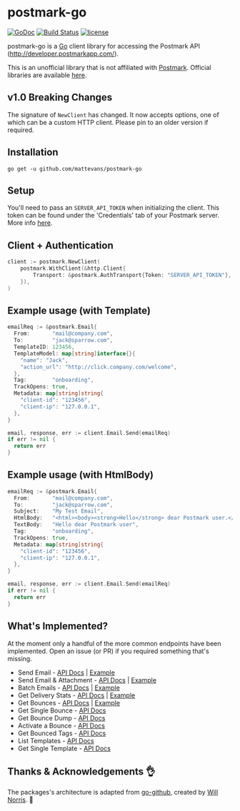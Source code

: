 # postmark-go

[![GoDoc](https://godoc.org/github.com/mattevans/postmark-go?status.svg)](https://godoc.org/github.com/mattevans/postmark-go)
[![Build Status](https://travis-ci.org/mattevans/postmark-go.svg?branch=master)](https://travis-ci.org/mattevans/postmark-go)
[![license](https://img.shields.io/github/license/mashape/apistatus.svg)](https://github.com/mattevans/postmark-go/blob/master/LICENSE)

postmark-go is a [Go](http://golang.org) client library for accessing the Postmark API (http://developer.postmarkapp.com/).

This is an unofficial library that is not affiliated with [Postmark](http://postmarkapp.com). Official libraries are available
[here](http://developer.postmarkapp.com/developer-official-libs.html).

v1.0 Breaking Changes
---------------------
The signature of `NewClient` has changed. It now accepts options, one of which can be a custom HTTP client. Please pin to an older version if required.

Installation
-----------------

`go get -u github.com/mattevans/postmark-go`

Setup
-----------------

You'll need to pass an `SERVER_API_TOKEN` when initializing the client. This token can be
found under the 'Credentials' tab of your Postmark server. More info [here](http://developer.postmarkapp.com/developer-api-overview.html#authentication).

Client + Authentication
-----------------------
```go
client := postmark.NewClient(
    postmark.WithClient(&http.Client{
        Transport: &postmark.AuthTransport{Token: "SERVER_API_TOKEN"},
    }),
)
```

Example usage (with Template)
-------------

```go
emailReq := &postmark.Email{
  From:       "mail@company.com",
  To:         "jack@sparrow.com",
  TemplateID: 123456,
  TemplateModel: map[string]interface{}{
    "name": "Jack",
    "action_url": "http://click.company.com/welcome",
  },
  Tag:        "onboarding",
  TrackOpens: true,
  Metadata: map[string]string{
    "client-id": "123456",
    "client-ip": "127.0.0.1",
  },
}

email, response, err := client.Email.Send(emailReq)
if err != nil {
  return err
}
```

Example usage (with HtmlBody)
-------------

```go
emailReq := &postmark.Email{
  From:       "mail@company.com",
  To:         "jack@sparrow.com",
  Subject:    "My Test Email",
  HtmlBody:   "<html><body><strong>Hello</strong> dear Postmark user.</body></html>",
  TextBody:   "Hello dear Postmark user",
  Tag:        "onboarding",
  TrackOpens: true,
  Metadata: map[string]string{
    "client-id": "123456",
    "client-ip": "127.0.0.1",
  },
}

email, response, err := client.Email.Send(emailReq)
if err != nil {
  return err
}
```

What's Implemented?
----------------

At the moment only a handful of the more common endpoints have been implemented. Open an
issue (or PR) if you required something that's missing.

- Send Email - [API Docs](http://developer.postmarkapp.com/developer-api-email.html#send-email) | [Example](examples/send-email/main.go)
- Send Email & Attachment - [API Docs](http://developer.postmarkapp.com/developer-api-email.html#send-email) | [Example](examples/send-email-attachment/main.go)
- Batch Emails - [API Docs](http://developer.postmarkapp.com/developer-api-email.html#batch-emails) | [Example](examples/batch-emails/main.go)
- Get Delivery Stats - [API Docs](http://developer.postmarkapp.com/developer-api-bounce.html#delivery-stats) | [Example](examples/bounce/main.go)
- Get Bounces - [API Docs](http://developer.postmarkapp.com/developer-api-bounce.html#bounces) | [Example](examples/bounce/main.go)
- Get Single Bounce - [API Docs](https://postmarkapp.com/developer/api/bounce-api#single-bounce)
- Get Bounce Dump - [API Docs](https://postmarkapp.com/developer/api/bounce-api#bounce-dump)
- Activate a Bounce - [API Docs](https://postmarkapp.com/developer/api/bounce-api#activate-bounce)
- Get Bounced Tags - [API Docs](https://postmarkapp.com/developer/api/bounce-api#bounced-tags)
- List Templates - [API Docs](https://postmarkapp.com/developer/api/templates-api#list-templates)
- Get Single Template - [API Docs](https://postmarkapp.com/developer/api/templates-api#get-template)

Thanks &amp; Acknowledgements :ok_hand:
----------------

The packages's architecture is adapted from
[go-github](https://github.com/google/go-github), created by [Will
Norris](https://github.com/willnorris). :beers:
